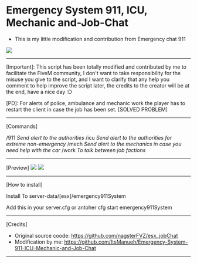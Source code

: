 # Emergency System 911, ICU, Mechanic and-Job-Chat

- This is my little modification and contribution from Emergency chat 911

![](https://i.imgur.com/W0eZWm8.jpg)

----------------------------------------------------------------------------------------------------------------------------

[Important]:
This script has been totally modified and contributed by me to facilitate the FiveM community, 
I don't want to take responsibility for the misuse you give to the script, 
and I want to clarify that any help you comment to help improve the script later, 
the credits to the creator will be at the end, have a nice day :D

[PD]: For alerts of police, ambulance and mechanic work the player has to restart the client in case the job has been set.
[SOLVED PROBLEM]

----------------------------------------------------------------------------------------------------------------------------

[Commands]

/911 *Send alert to the authorities*
/icu *Send alert to the authorities for extreme non-emergency*
/mech *Send alert to the mechanics in case you need help with the car*
/work *To talk between job factions*

----------------------------------------------------------------------------------------------------------------------------

[Preview]
![](https://i.imgur.com/e2tCgx4.jpg)
![](https://i.imgur.com/Sg7V1fJ.jpg)

----------------------------------------------------------------------------------------------------------------------------

[How to install]

Install To server-data/[esx]/emergency911System

Add this in your server.cfg or antoher cfg
start emergency911System

----------------------------------------------------------------------------------------------------------------------------

[Credits]

- Original source coode: https://github.com/nagsterFVZ/esx_jobChat
- Modification by me: https://github.com/ItsManueh/Emergency-System-911-ICU-Mechanic-and-Job-Chat

----------------------------------------------------------------------------------------------------------------------------
